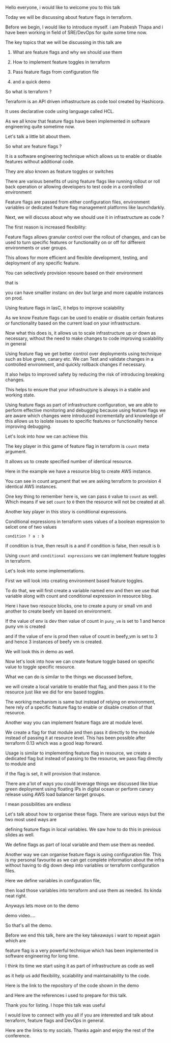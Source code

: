

Hello everyone, i would like to welcome you to this talk

Today we will be discussing about feature flags in terraform. 

Before we begin, I would like to introduce myself. i am Prabesh Thapa and i have been working in field of SRE/DevOps for quite some time now. 

The key topics that we will be discussing in this talk are 

1. What are feature flags and why we should use them

2. How to implement feature toggles in terraform

3. Pass feature flags from configuration file

4. and a quick demo

So what is terraform ?

Terraform is an API driven infrastructure as code tool created by Hashicorp. 

It uses declarative code using language called HCL.

As we all know that feature flags have been implemented in software engineering quite sometime now. 

Let's talk a little bit about them.

So what are feature flags ?

It is a software engineering technique which allows us to enable or disable features without additional code.

They are also known as feature toggles or switches

There are various benefits of using feature flags like running rollout or roll back operation or allowing developers to test code in a controlled environment

Feature flags are passed from either configuration files, environment variables or dedicated feature flag management platforms like launchdarkly.

Next, we will discuss about why we should use it in infrastructure as code ?

The first reason  is increased flexibility: 

Feature flags allows granular control over the rollout of changes, and can be used to turn specific features or functionality on or off for different environments or user groups. 

This allows for more efficient and flexible development, testing, and deployment of any specific feature.

You can selectively provision resoure based on their environment 

that is 

you can have smalller instanc on dev but large and more capable instances on prod. 


Using feature flags in IasC, it helps to improve scalability

As we know Feature flags can be used to enable or disable certain features or functionality based on the current load on your infrastructure. 

Now what this does is, it allows us to scale infrastructure up or down as necessary, without the need to make changes to code improving scalability in general
    
    
Using feature flag we get better control over deployments using technique such as blue green, canary etc. We can Test and validate changes in a controlled environment, and quickly rollback changes if necessary.
    
It also helps to improved safety by reducing the risk of introducing breaking changes. 

This helps to ensure that your infrastructure is always in a stable and working state.
    
Using feature flags as part of infrastructure configuration, we are able to perform effective monitoring and debugging because using feature flags we are aware which changes were introduced incrementally and knowledge of this allows us to isolate issues to specific features or functionality hence improving debugging.


Let's look into how we can achieve this

The key player in this game of feature flag in terraform is `count` meta argument.

It allows us to create specified number of identical resource.

Here in the example we have a resource blog to create AWS instance.

You can see in count argument that we are asking terraform to provision 4 identical AWS instances.

One key thing to remember here is, we can pass `0` value to `count` as well. Which means if we set `count` to `0` then the resource will not be created at all.

Another key player in this story is conditional expressions.

Conditional expressions in terraform uses values of a boolean expression to selcet one of two values

```
condition ? a : b
```

If condition is true, then result is a and if condition is false, then result is b

Using `count` and `conditional expressions` we can implement feature toggles in terraform. 

Let's look into some implementations.

First we will look into creating environment based feature toggles. 

To do that, we will first create a variable named env and  then we use that variable along with count and conditional expression in resource blog. 

Here i have two resouce blocks, one to create a puny or small vm and another to create beefy vm based on environment.

If the value of env is dev then value of count in `puny_vm` is set to 1 and hence puny vm is created

and if the value of env is prod then value of count in beefy_vm is set to 3 and hence 3 instances of beefy vm is created.

We will look this in demo as well.

Now let's look into how we can create feature toggle based on specific value to toggle specific resource. 

What we can do is similar to the things we discussed before,

we will create a local variable to enable that flag, and then pass it to the resource just like we did for env based toggles.

The working mechanism is same but instead of relying on environment, here rely of a specific feature flag to enable or disable creation of that resource.

Another way you can implement feature flags are at module level.

We create a flag for that module and then pass it directly to the module instead of passing it at resource level. This has been possible after terraform 0.13 which was a good leap forward.

Usage is similar to implementing feature flag in resource, we create a dedicated flag but instead of passing to the resource, we pass flag directly to module and 

if the flag is set, it will provision that instance.

There are a'lot of ways you could leverage things we discussed like blue green deployment using floating IPs in digital ocean or perform canary release using AWS load balancer target groups.

I mean possibilities are endless


Let's talk about how to organise these flags. There are various ways but the two most used ways are

defining feature flags in local variables. We saw how to do this in previous slides as well.

We define flags as part of local variable and them use them as needed.

Another way we can organise feature flags is using configuration file. This is my personal favourite as we can get complete information about the infra without having to dig down deep into variables or terraform configuration files. 

Here we define variables in configuration file,

then load those variables into terraform and use them as needed. Its kinda neat  right. 

Anyways lets move on to the demo

demo video....

So that's all the demo.

Before we end this talk, here are the key takeaways i want to repeat again which are

feature flag is a very powerful technique which has been implemented in software engineering for long time. 

I think its time we start using it as part of infrastructure as code as well

as it help us add flexibility, scalability and maintainability to the code.

Here is the link to the repository of the code shown in the demo


and Here are the references i used to prepare for this talk.

Thank you for listing.  I hope this talk was useful

I would love to connect with you all if you are interested and talk about terraform, feature flags and DevOps in general.

Here are the links to my socials. Thanks again and enjoy the rest of the conference.
